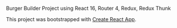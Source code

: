Burger Builder Project using React 16, Router 4, Redux, Redux Thunk

This project was bootstrapped with [Create React App](https://github.com/facebookincubator/create-react-app).
